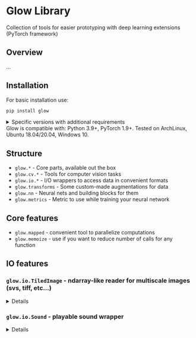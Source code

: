 # Glow Library
Collection of tools for easier prototyping with deep learning extensions (PyTorch framework)

## Overview
...

## Installation

For basic installation use:

```bash
pip install glow
```
<details>
<summary>Specific versions with additional requirements</summary>

```bash
pip install glow[nn]  # For cv/neural network extras
pip install glow[io]  # For I/O extras
pip install glow[io,nn]  # For all
```
</details>
Glow is compatible with: Python 3.9+, PyTorch 1.9+.
Tested on ArchLinux, Ubuntu 18.04/20.04, Windows 10.

## Structure
- `glow.*` - Core parts, available out the box
- `glow.cv.*` - Tools for computer vision tasks
- `glow.io.*` - I/O wrappers to access data in convenient formats
- `glow.transforms` - Some custom-made augmentations for data
- `glow.nn` - Neural nets and building blocks for them
- `glow.metrics` - Metric to use while training your neural network

## Core features
- `glow.mapped` - convenient tool to parallelize computations
- `glow.memoize` - use if you want to reduce number of calls for any function

## IO features

### `glow.io.TiledImage` - ndarray-like reader for multiscale images (svs, tiff, etc...)
<details>

CTypes-based replacement of [`torchslide`](https://github.com/arquolo/torchslide) (deprecated).

```python
from glow.io import read_tiled

slide = read_tiled('test.svs')
shape: tuple[int, ...] = slide.shape
scales: tuple[int, ...] = slide.scales
image: np.ndarray = slide[:2048, :2048]  # Get numpy.ndarray
```
</details>

### `glow.io.Sound` - playable sound wrapper
<details>

```python
import numpy as np
from glow.io import Sound

array: np.ndarray
sound = Sound(array, rate=44100)  # Wrap np.ndarray
sound = Sound.load('test.flac')  # Load sound into memory from file

rate: int = sound.rate
shape: Tuple[int, int] = sound.shape
dtype: np.dtype = sound.dtype
sound.play()  # Plays sound through default device
```
</details>
